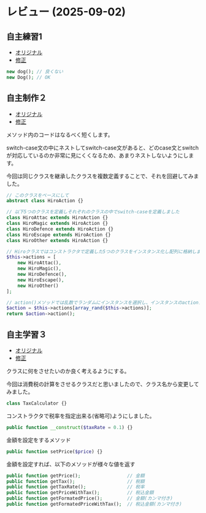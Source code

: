 # レビュー (2025-09-02)

## 自主練習1

- [オリジナル](review1-base.php)
- [修正](review1-remake.php)
```php
new dog(); // 良くない
new Dog(); // OK
```

## 自主制作２

- [オリジナル](review2-base.php)
- [修正](review2-remake.php)

メソッド内のコードはなるべく短くします。

switch-case文の中にネストしてswitch-case文があると、どのcase文とswitchが対応しているのか非常に見にくくなるため、あまりネストしないようにします。

今回は同じクラスを継承したクラスを複数定義することで、それを回避してみました。

```php
// このクラスをベースにして
abstract class HiroAction {}

// 以下5つのクラスを定義しそれぞれのクラスの中でswitch-caseを定義しました
class HiroAttac extends HiroAction {}
class HiroMagic extends HiroAction {}
class HiroDefence extends HiroAction {}
class HiroEscape extends HiroAction {}
class HiroOther extends HiroAction {}

// Hiroクラスではコンストラクタで定義した5つのクラスをインスタンス化し配列に格納します
$this->actions = [
    new HiroAttac(),
    new HiroMagic(),
    new HiroDefence(),
    new HiroEscape(),
    new HiroOther()
];

// action()メソッドでは乱数でランダムにインスタンスを選択し、インスタンスのactionメソッドを呼び出します。
$action = $this->actions[array_rand($this->actions)];
return $action->action();
```

## 自主学習３
- [オリジナル](review1-base.php)
- [修正](review1-remake.php)

クラスに何をさせたいのか良く考えるようにする。

今回は消費税の計算をさせるクラスだと思いましたので、クラス名から変更してみました。
```php
class TaxCalculator {}
```

コンストラクタで税率を指定出来る(省略可)ようにしました。
```php
public function __construct($taxRate = 0.1) {}
```

金額を設定をするメソッド
```php
public function setPrice($price) {}
```

金額を設定すれば、以下のメソッドが様々な値を返す
```php
public function getPrice();                 // 金額
public function getTax();                   // 税額
public function getTaxRate();               // 税率
public function getPriceWithTax();          // 税込金額
public function getFormatedPrice();         // 金額(カンマ付き)
public function getFormatedPriceWithTax();  // 税込金額(カンマ付き)
```
